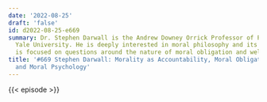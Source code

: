 ```yaml
---
date: '2022-08-25'
draft: 'false'
id: d2022-08-25-e669
summary: Dr. Stephen Darwall is the Andrew Downey Orrick Professor of Philosophy at
  Yale University. He is deeply interested in moral philosophy and its history, and
  is focused on questions around the nature of moral obligation and well-being.
title: '#669 Stephen Darwall: Morality as Accountability, Moral Obligation, Rights,
  and Moral Psychology'
---
```

{{< episode >}}
